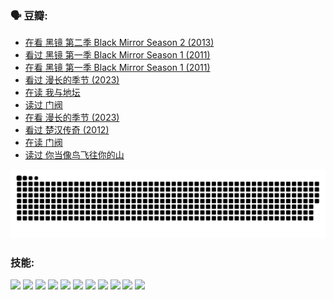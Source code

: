 
### 🗣 豆瓣:

<!-- DOUBAN-ACTIVITIES:START -->
- [在看 黑镜 第二季 Black Mirror Season 2‎ (2013)](https://www.douban.com/doubanapp/dispatch?uri=%2Fstatus%2F6082858846%2F%3F_spm_id%3DMTM2MDY5MjM4&_i=47917507)
- [看过 黑镜 第一季 Black Mirror Season 1‎ (2011)](https://www.douban.com/doubanapp/dispatch?uri=%2Fstatus%2F6082858362%2F%3F_spm_id%3DMTM2MDY5MjM4&_i=47917507)
- [在看 黑镜 第一季 Black Mirror Season 1‎ (2011)](https://www.douban.com/doubanapp/dispatch?uri=%2Fstatus%2F6046169387%2F%3F_spm_id%3DMTM2MDY5MjM4&_i=47917507)
- [看过 漫长的季节‎ (2023)](https://www.douban.com/doubanapp/dispatch?uri=%2Fstatus%2F6038239416%2F%3F_spm_id%3DMTM2MDY5MjM4&_i=47917507)
- [在读 我与地坛](https://www.douban.com/doubanapp/dispatch?uri=%2Fstatus%2F5979754721%2F%3F_spm_id%3DMTM2MDY5MjM4&_i=47917508)
- [读过 门阀](https://www.douban.com/doubanapp/dispatch?uri=%2Fstatus%2F5979750570%2F%3F_spm_id%3DMTM2MDY5MjM4&_i=47917508)
- [在看 漫长的季节‎ (2023)](https://www.douban.com/doubanapp/dispatch?uri=%2Fstatus%2F5971801844%2F%3F_spm_id%3DMTM2MDY5MjM4&_i=47917508)
- [看过 楚汉传奇‎ (2012)](https://www.douban.com/doubanapp/dispatch?uri=%2Fstatus%2F5871061011%2F%3F_spm_id%3DMTM2MDY5MjM4&_i=47917508)
- [在读 门阀](https://www.douban.com/doubanapp/dispatch?uri=%2Fstatus%2F5749976943%2F%3F_spm_id%3DMTM2MDY5MjM4&_i=47917508)
- [读过 你当像鸟飞往你的山](https://www.douban.com/doubanapp/dispatch?uri=%2Fstatus%2F5749971356%2F%3F_spm_id%3DMTM2MDY5MjM4&_i=47917508)
<!-- DOUBAN-ACTIVITIES:END -->


![Snake animation](https://raw.githubusercontent.com/w940853815/w940853815/output/github-contribution-grid-snake.svg)
### 技能:

<code><img height="32" src="https://cdn.jsdelivr.net/npm/simple-icons@v5/icons/python.svg"></code>
<code><img height="32" src="https://cdn.jsdelivr.net/npm/simple-icons@v5/icons/javascript.svg"></code>
<code><img height="32" src="https://cdn.jsdelivr.net/npm/simple-icons@v5/icons/django.svg"></code>
<code><img height="32" src="https://cdn.jsdelivr.net/npm/simple-icons@v5/icons/flask.svg"></code>
<code><img height="32" src="https://cdn.jsdelivr.net/npm/simple-icons@v5/icons/vuetify.svg"></code>
<code><img height="32" src="https://cdn.jsdelivr.net/npm/simple-icons@v5/icons/git.svg"></code>
<code><img height="32" src="https://cdn.jsdelivr.net/npm/simple-icons@v5/icons/docker.svg"></code>
<code><img height="32" src="https://cdn.jsdelivr.net/npm/simple-icons@v5/icons/postgresql.svg"></code>
<code><img height="32" src="https://cdn.jsdelivr.net/npm/simple-icons@v5/icons/elasticsearch.svg"></code>
<code><img height="32" src="https://cdn.jsdelivr.net/npm/simple-icons@v5/icons/macos.svg"></code>
<code><img height="32" src="https://cdn.jsdelivr.net/npm/simple-icons@v5/icons/linux.svg"></code>
<!--
**w940853815/w940853815** is a ✨ _special_ ✨ repository because its `README.md` (this file) appears on your GitHub profile.

Here are some ideas to get you started:

- 🔭 I’m currently working on ...
- 🌱 I’m currently learning ...
- 👯 I’m looking to collaborate on ...
- 🤔 I’m looking for help with ...
- 💬 Ask me about ...
- 📫 How to reach me: ...
- 😄 Pronouns: ...
- ⚡ Fun fact: ...
-->
